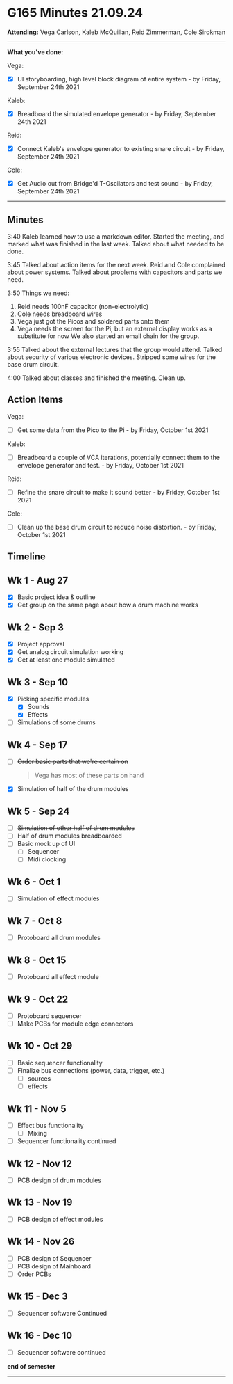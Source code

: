 # G165 Minutes 21.09.24

**Attending:** Vega Carlson, Kaleb McQuillan, Reid Zimmerman, Cole Sirokman

---

**What you've done:**


Vega:

- [x] UI storyboarding, high level block diagram of entire system - by Friday, September 24th 2021

Kaleb:

- [x] Breadboard the simulated envelope generator - by Friday, September 24th 2021

Reid:

- [x] Connect Kaleb's envelope generator to existing snare circuit - by Friday, September 24th 2021

Cole:

- [x] Get Audio out from Bridge'd T-Oscilators and test sound - by Friday, September 24th 2021

---

## Minutes

3:40 Kaleb learned how to use a markdown editor. Started the meeting, and marked what was finished in the last week. Talked about what needed to be done. 

3:45 Talked about action items for the next week. Reid and Cole complained about power systems. Talked about problems with capacitors and parts we need. 

3:50 Things we need: 
1.  Reid needs 100nF capacitor (non-electrolytic)
2. Cole needs breadboard wires 
3. Vega just got the Picos and soldered parts onto them
4. Vega needs the screen for the Pi, but an external display works as a substitute for now
We also started an email chain for the group. 

3:55 Talked about the external lectures that the group would attend. Talked about security of various electronic devices. Stripped some wires for the base drum circuit.

4:00 Talked about classes and finished the meeting. Clean up. 




## Action Items

Vega:

- [ ] Get some data from the Pico to the Pi - by Friday, October 1st 2021

Kaleb:

- [ ] Breadboard a couple of VCA iterations, potentially connect them to the envelope generator and test. - by Friday, October 1st 2021

Reid:

- [ ] Refine the snare circuit to make it sound better - by Friday, October 1st 2021

Cole:

- [ ] Clean up the base drum circuit to reduce noise distortion. - by Friday, October 1st 2021


## Timeline

## Wk 1 - Aug 27

- [x] Basic project idea & outline
- [x] Get group on the same page about how a drum machine works

## Wk 2 - Sep 3

- [x] Project approval
- [x] Get analog circuit simulation working
- [x] Get at least one module simulated

## Wk 3 - Sep 10

- [x] Picking specific modules
  - [x] Sounds
  - [x] Effects
- [ ] Simulations of some drums

## Wk 4 - Sep 17

- [ ] ~~Order basic parts that we're certain on~~

  > Vega has most of these parts on hand

- [x] Simulation of half of the drum modules

## Wk 5 - Sep 24

- [ ] ~~Simulation of other half of drum modules~~
- [ ] Half of drum modules breadboarded
- [ ] Basic mock up of UI
  - [ ] Sequencer
  - [ ] Midi clocking

## Wk 6 - Oct 1

- [ ] Simulation of effect modules

## Wk 7 - Oct 8

- [ ] Protoboard all drum modules

## Wk 8 - Oct 15

- [ ] Protoboard all effect module

## Wk 9 - Oct 22

- [ ] Protoboard sequencer
- [ ] Make PCBs for module edge connectors

## Wk 10 - Oct 29

- [ ] Basic sequencer functionality
- [ ] Finalize bus connections (power, data, trigger, etc.)
  - [ ] sources
  - [ ] effects

## Wk 11 - Nov 5

- [ ] Effect bus functionality
  - [ ] Mixing
- [ ] Sequencer functionality continued

## Wk 12 - Nov 12

- [ ] PCB design of drum modules

## Wk 13 - Nov 19

- [ ] PCB design of effect modules

## Wk 14 - Nov 26

- [ ] PCB design of Sequencer
- [ ] PCB design of Mainboard
- [ ] Order PCBs

## Wk 15 - Dec 3

- [ ] Sequencer software Continued

## Wk 16 - Dec 10

- [ ] Sequencer software continued 

**end of semester**

----
